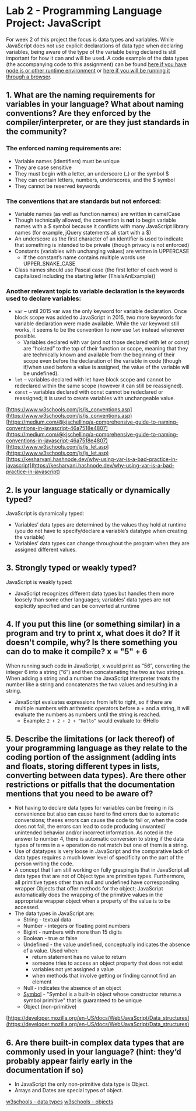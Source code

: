 # Lab 2 - Programming Language Project: JavaScript 

For week 2 of this project the focus is data types and variables. While JavaScript does not use explicit declarations of data type when declaring variables, being aware of the type of the variable being declared is still important for how it can and will be used.
A code example of the data types (the accompanying code to this assignment) can be found [here if you have node.js or other runtime environment](plpLab2.js) or [here if you will be running it through a browser](plpLab2.html).

## 1.	What are the naming requirements for variables in your language? What about naming conventions? Are they enforced by the compiler/interpreter, or are they just standards in the community?
### The enforced naming requirements are:
- Variable names (identifiers) must be unique
- They are case sensitive
- They must begin with a letter, an underscore (_) or the symbol $
- They can contain letters, numbers, underscores, and the $ symbol
- They cannot be reserved keywords

### The conventions that are standards but not enforced:
- Variable names (as well as function names) are written in camelCase
- Though technically allowed, the convention is **not** to begin variable names with a $ symbol because it conflicts with many JavaScript library names (for example, jQuery statements all start with a $)
- An underscore as the first character of an identifier is used to indicate that something is intended to be private (though privacy is not enforced)
- Constants (variables with unchanging values) are written in UPPERCASE
  - If the constant’s name contains multiple words use UPPER_SNAKE_CASE
- Class names should use Pascal case (the first letter of each word is capitalized including the starting letter (ThisIsAnExample))

### Another relevant topic to variable declaration is the keywords used to declare variables:
- `var` – until 2015 var was the only keyword for variable declaration. Once block scope was added to JavaScript in 2015, two more keywords for variable declaration were made available. While the var keyword still works, it seems to be the convention to now use `let` instead whenever possible.
  - Variables declared with var (and not those declared with let or const) are “hoisted” to the top of their function or scope, meaning that they are technically known and available from the beginning of their scope even before the declaration of the variable in code (though if/when used before a value is assigned, the value of the variable will be undefined).
- `let` – variables declared with let have block scope and cannot be redeclared within the same scope (however it can still be reassigned).
- `const` – variables declared with const cannot be redeclared or reassigned; it is used to create variables with unchangeable value.

[https://www.w3schools.com/js/js_conventions.asp](https://www.w3schools.com/js/js_conventions.asp)
[https://medium.com/@kjschelling/a-comprehensive-guide-to-naming-conventions-in-javascript-46a7518e4807](https://medium.com/@kjschelling/a-comprehensive-guide-to-naming-conventions-in-javascript-46a7518e4807)
[https://www.w3schools.com/js/js_let.asp](https://www.w3schools.com/js/js_let.asp)
[https://kesharvani.hashnode.dev/why-using-var-is-a-bad-practice-in-javascript](https://kesharvani.hashnode.dev/why-using-var-is-a-bad-practice-in-javascript)


## 2.	Is your language statically or dynamically typed?
JavaScript is dynamically typed:
- Variables’ data types are determined by the values they hold at runtime (you do not have to specify/declare a variable’s datatype when creating the variable)
- Variables’ data types can change throughout the program when they are assigned different values.

## 3.	Strongly typed or weakly typed?
JavaScript is weakly typed:
- JavaScript recognizes different data types but handles them more loosely than some other languages; variables’ data types are not explicitly specified and can be converted at runtime

## 4.	If you put this line (or something similar) in a program and try to print x, what does it do? If it doesn't compile, why? Is there something you can do to make it compile? x = "5" + 6 
When running such code in JavaScript, x would print as “56”, converting the integer 6 into a string (“6”) and then concatenating the two as two strings. When adding a string and a number the JavaScript interpreter treats the number like a string and concatenates the two values and resulting in a string.
- JavaScript evaluates expressions from left to right, so if there are multiple numbers with arithmetic operators before a + and a string, it will evaluate the numbers as numbers until the string is reached.
  - Example: `2 + 2 + 2 + “Hello”`    would evaluate to:   6Hello

## 5.	Describe the limitations (or lack thereof) of your programming language as they relate to the coding portion of the assignment (adding ints and floats, storing different types in lists, converting between data types). Are there other restrictions or pitfalls that the documentation mentions that you need to be aware of? 

-	Not having to declare data types for variables can be freeing in its convenience but also can cause hard to find errors due to automatic conversions; theses errors can cause the code to fail or, when the code does not fail, the errors can lead to code producing unwanted/ unintended behavior and/or incorrect information. As noted in the answer to number 4, there is automatic conversion to string if the data types of terms in a + operation do not match but one of them is a string.
-	Use of datatypes is very loose in JavaScript and the comparative lack of data types requires a much lower level of specificity on the part of the person writing the code.
-	A concept that I am still working on fully grasping is that in JavaScript all data types that are not of Object type are primitive types. Furthermore, all primitive types other than null and undefined have corresponding wrapper Objects that offer methods for the object; JavaScript automatically does the wrapping of the primitive values in the appropriate wrapper object when a property of the value is to be accessed.
- The data types in JavaScript are:
    - String - textual data
    - Number - integers or floating point numbers
    - Bigint - numbers with more than 15 digits
    - Boolean - true or false
    - Undefined - the value undefined, conceptually indicates the absence of a value. Used when:
        - return statement has no value to return
        - someone tries to access an object property that does not exist 
        - variables not yet assigned a value
        - when methods that involve getting or finding cannot find an element
    - Null - indicates the absence of an object
    - [Symbol](https://developer.mozilla.org/en-US/docs/Web/JavaScript/Reference/Global_Objects/Symbol) - "Symbol is a built-in object whose constructor returns a symbol primitive" that is guaranteed to be unique
    - Object (non-primitive)

[https://developer.mozilla.org/en-US/docs/Web/JavaScript/Data_structures](https://developer.mozilla.org/en-US/docs/Web/JavaScript/Data_structures)

## 6.	Are there built-in complex data types that are commonly used in your language? (hint: they’d probably appear fairly early in the documentation if so)
-	In JavaScript the only non-primitive data type is Object.
-	Arrays and Dates are special types of object.

[w3schools - data types](https://www.w3schools.com/js/js_datatypes.asp)
[w3schools - objects](https://www.w3schools.com/js/js_objects.asp)



<!--
Sophie Steinberger
January 28, 2024
Structure and Organization of Programming Language
-->
